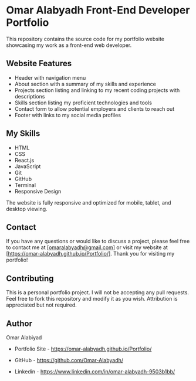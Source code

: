 # Omar Alabyadh Front-End Developer Portfolio

This repository contains the source code for my portfolio website showcasing my work as a front-end web developer.

## Website Features

- Header with navigation menu 
- About section with a summary of my skills and experience
- Projects section listing and linking to my recent coding projects with descriptions 
- Skills section listing my proficient technologies and tools
- Contact form to allow potential employers and clients to reach out 
- Footer with links to my social media profiles

## My Skills

- HTML
- CSS 
- React.js
- JavaScript
- Git
- GitHub
- Terminal
- Responsive Design

The website is fully responsive and optimized for mobile, tablet, and desktop viewing.

## Contact

If you have any questions or would like to discuss a project, please feel free to contact me at [omaralabyadh@gmail.com] or visit my website at [https://omar-alabyadh.github.io/Portfolio/]. Thank you for visiting my portfolio!

## Contributing

This is a personal portfolio project. I will not be accepting any pull requests. Feel free to fork this repository and modify it as you wish. Attribution is appreciated but not required.

## Author

Omar Alabiyad

- Portfolio Site - https://omar-alabyadh.github.io/Portfolio/

- GitHub - https://github.com/Omar-Alabyadh/

- Linkedin - https://www.linkedin.com/in/omar-alabyadh-9503b1bb/
